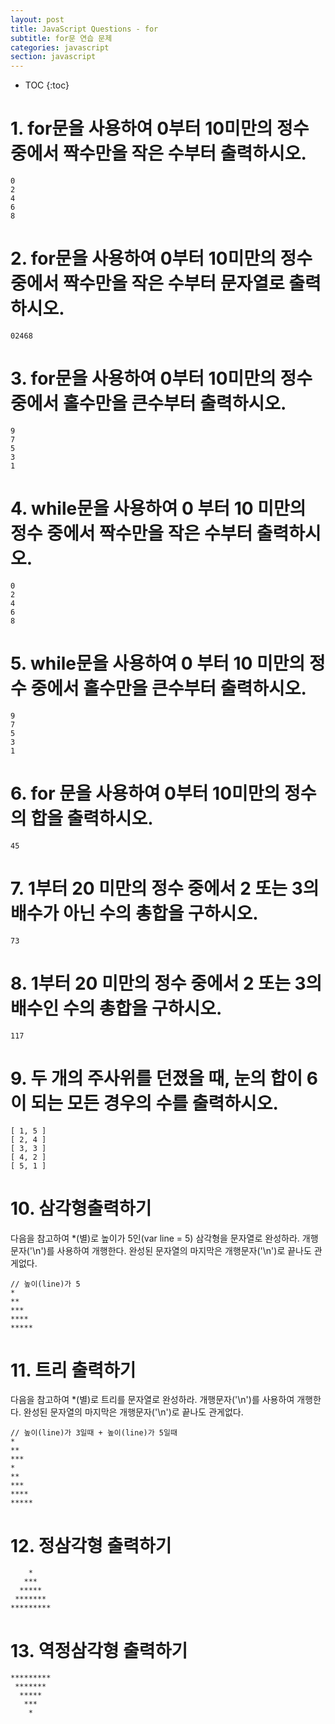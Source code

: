```yaml
---
layout: post
title: JavaScript Questions - for
subtitle: for문 연습 문제
categories: javascript
section: javascript
---
```


* TOC
{:toc}

# 1. for문을 사용하여 0부터 10미만의 정수 중에서 짝수만을 작은 수부터 출력하시오.

```
0
2
4
6
8
```

<!-- ```javascript
// 0부터 9까지 loop
for (var i = 0; i < 10; i++) {
  if (i % 2 === 0) {
    console.log(i);
  }
}
``` -->

# 2. for문을 사용하여 0부터 10미만의 정수 중에서 짝수만을 작은 수부터 문자열로 출력하시오.

```
02468
```

<!-- ```javascript
// 결과 출력용 변수
var str = '';

// 0부터 9까지 loop
for (var i = 0; i < 10; i++) {
  if (i % 2 === 0) {
    // console.log(i);
    str += i;
  }
}
console.log(str);
```-->

# 3. for문을 사용하여 0부터 10미만의 정수 중에서 홀수만을 큰수부터 출력하시오.

```
9
7
5
3
1
```

<!--```javascript
// 9부터 0까지 loop
for (var i = 9; i >= 0; i--) {
  if (i % 2 !== 0) {
    console.log(i);
  }
}
```-->

# 4. while문을 사용하여 0 부터 10 미만의 정수 중에서 짝수만을 작은 수부터 출력하시오.

```
0
2
4
6
8
```

<!--```javascript
var i = 0;

// 0부터 9까지 loop
while (i < 10) {
  if (i % 2 === 0) {
    console.log(i);
  }
  i++;
}
```-->

# 5. while문을 사용하여 0 부터 10 미만의 정수 중에서 홀수만을 큰수부터 출력하시오.

```
9
7
5
3
1
```

<!--```javascript
var i = 9;

// 9부터 0까지 loop
while (i >= 0) {
  if (i % 2 !== 0) {
    console.log(i);
  }
  i--;
}
```-->

# 6. for 문을 사용하여 0부터 10미만의 정수의 합을 출력하시오.

```
45
```

<!--```javascript
var sum = 0;
for (var i = 0; i < 10; i++) {
  // sum = sum + i;
  sum += i;
}

console.log(sum);
```-->

# 7. 1부터 20 미만의 정수 중에서 2 또는 3의 배수가 아닌 수의 총합을 구하시오.

```
73
```

<!--```javascript
// 1, 5, 7, 11, 13, 17, 19 => 79
var sum = 0;
for (var i = 1; i < 21; i++) {
  // i % 2가 0이면 2의 배수이다. i % 2가 0이면 false로 간주된다.
  if (i % 2 && i % 3) {
    // console.log(i);
    sum += i;
  }
}
```-->

# 8. 1부터 20 미만의 정수 중에서 2 또는 3의 배수인 수의 총합을 구하시오.

```
117
```

<!--```javascript
// 2, 3, 4, 6, 8, 9, 10, 12, 14, 15, 16, 18 => 117
var sum = 0;
for (var i = 1; i < 21; i++) {
  // i % 2가 0이면 2의 배수이다. i % 2가 0이면 false로 간주된다.
  if (!(i % 2) || !(i % 3)) {
    console.log(i);
    sum += i;
  }
}

console.log(sum);
```-->

# 9. 두 개의 주사위를 던졌을 때, 눈의 합이 6이 되는 모든 경우의 수를 출력하시오.

```
[ 1, 5 ]
[ 2, 4 ]
[ 3, 3 ]
[ 4, 2 ]
[ 5, 1 ]
```

<!--```javascript
for (var i = 1; i <= 6; i++) {
  for (var j = 1; j <= 6; j++) {
    if (i + j === 6) {
      console.log([i, j]);
    }
  }
}
```-->

# 10. 삼각형출력하기

다음을 참고하여 *(별)로 높이가 5인(var line = 5) 삼각형을 문자열로 완성하라.
개행문자('\n')를 사용하여 개행한다. 완성된 문자열의 마지막은 개행문자('\n')로 끝나도 관게없다.

```
// 높이(line)가 5
*
**
***
****
*****
```

<!--```javascript
// 삼각형 라인수
var line = 5;
// 출력용 변수
var star = '';

// 삼각형 라인수(line)만큼 루프: i = 0, 1, 2, 3, 4
for (var i = 0; i < line; i++) {
  // 라인별 별의 갯수(i + 1)만큼 루프
  for (var j = 0; j < i + 1; j++) {
    // 1번째 라인 : i = 0 / j = 0 => *
    // 2번째 라인 : i = 1 / j = 0, 1 => **
    // 3번째 라인 : i = 2 / j = 0, 1, 2 => ***
    // 4번째 라인 : i = 3 / j = 0, 1, 2, 3 => ****
    // 5번째 라인 : i = 4 / j = 0, 1, 2, 3, 4 => *****
    star += '*';
  }
  // 개행
  star += '\n';
}

console.log(star);
```-->

# 11. 트리 출력하기

다음을 참고하여 *(별)로 트리를 문자열로 완성하라.
개행문자('\n')를 사용하여 개행한다. 완성된 문자열의 마지막은 개행문자('\n')로 끝나도 관게없다.

```
// 높이(line)가 3일때 + 높이(line)가 5일때
*
**
***
*
**
***
****
*****
```

<!--```javascript
// 3줄짜리 삼각형
var line = 3;
// 출력용 변수
var star = '';

// 삼각형 라인수(line)만큼 루프: i = 0, 1, 2
for (var i = 0; i < line; i++) {
  // 라인별 별의 갯수(i + 1)만큼 루프
  for (var j = 0; j < i + 1; j++) {
    // 1번째 라인 : i = 0 / j = 0 => *
    // 2번째 라인 : i = 1 / j = 0, 1 => **
    // 3번째 라인 : i = 2 / j = 0, 1, 2 => ***
    star += '*';
  }
  // 개행
  star += '\n';
}

// 5줄짜리 삼각형
line = 5;

// 삼각형 라인수(line)만큼 루프: i = 0, 1, 2, 3, 4
for (var i = 0; i < line; i++) {
  // 라인별 별의 갯수(i + 1)만큼 루프
  for (var j = 0; j < i + 1; j++) {
    // 1번째 라인 : i = 0 / j = 0 => *
    // 2번째 라인 : i = 1 / j = 0, 1 => **
    // 3번째 라인 : i = 2 / j = 0, 1, 2 => ***
    // 4번째 라인 : i = 3 / j = 0, 1, 2, 3 => ****
    // 5번째 라인 : i = 4 / j = 0, 1, 2, 3, 4 => *****
    star += '*';
  }
  // 개행
  star += '\n';
}

console.log(star);
```-->

# 12. 정삼각형 출력하기

```
    *
   ***
  *****
 *******
*********
```

<!--```javascript
function printEquilateralTriangle(line) {
  var result = '';

  // 라인수(line)만큼 루프
  // line 5 일때, i => 1,2,3,4,5
  for (var i = 1; i <= line; i++) {
    // 정삼각형 왼쪽의 스페이스 갯수 만큼 루프
    // 정삼각형 왼쪽의 스페이스 갯수 => line - i
    // i => 1,2,3,4,5 일때 스페이스 갯수 j => 4,3,2,1,0
    for (var j = line - i; j > 0; j--) {
      result += ' ';
    }

    // 별의 갯수 만큼 루프
    // 라인별 별의 갯수 => (i * 2) - 1
    // i => 1,2,3,4,5 일때 별의 갯수 k => 1,3,5,7,9
    for (var k = 0; k < (i * 2) - 1; k++) {
      result += '*';
    }

    result += '\n';
  }

  return result;
}

console.log(printEquilateralTriangle(5));
```-->

# 13. 역정삼각형 출력하기

```
*********
 *******
  *****
   ***
    *
```

<!--```javascript
function printReversedEquilateralTriangle(line) {
  var result = '';

  // 라인수(line)만큼 루프
  // line 5 일때, i => 1,2,3,4,5
  for (var i = 1; i <= line; i++) {

    // 정삼각형 왼쪽의 스페이스의 갯수 => i - 1
    // i => 1,2,3,4,5 일때 스페이스 갯수 j => 0,1,2,3,4
    for (var j = 0; j < i - 1; j++) {
      result += ' ';
    }

    // 라인별 별의 갯수 => ((line - i) * 2) + 1
    // i => 1,2,3,4,5 일때 별의 갯수 k => 9,7,5,3,1
    // 별의 갯수 k만큼 루프하면서 별 출력
    for (var k = ((line - i) * 2) + 1; k > 0; k--) {
      result += '*';
    }

    result += '\n';
  }

  return result;
}

console.log(printReversedEquilateralTriangle(0));
console.log(printReversedEquilateralTriangle(3));
console.log(printReversedEquilateralTriangle(5));
console.log(printReversedEquilateralTriangle(8));
```-->
